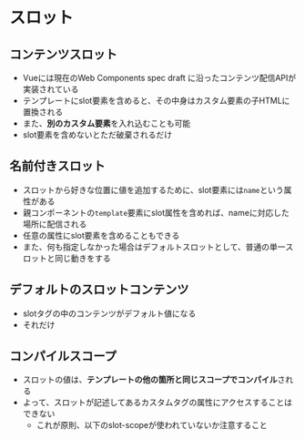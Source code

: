 # スロット

## コンテンツスロット
* Vueには現在のWeb Components spec draft に沿ったコンテンツ配信APIが実装されている
* テンプレートにslot要素を含めると、その中身はカスタム要素の子HTMLに置換される
* また、**別のカスタム要素**を入れ込むことも可能
* slot要素を含めないとただ破棄されるだけ

## 名前付きスロット
* スロットから好きな位置に値を追加するために、slot要素には`name`という属性がある
* 親コンポーネントの`template`要素にslot属性を含めれば、nameに対応した場所に配信される
* 任意の属性にslot要素を含めることもできる
* また、何も指定しなかった場合はデフォルトスロットとして、普通の単一スロットと同じ動きをする

## デフォルトのスロットコンテンツ
* slotタグの中のコンテンツがデフォルト値になる
* それだけ

## コンパイルスコープ
* スロットの値は、**テンプレートの他の箇所と同じスコープでコンパイル**される
* よって、スロットが記述してあるカスタムタグの属性にアクセスすることはできない
    * これが原則、以下のslot-scopeが使われていないか注意すること
